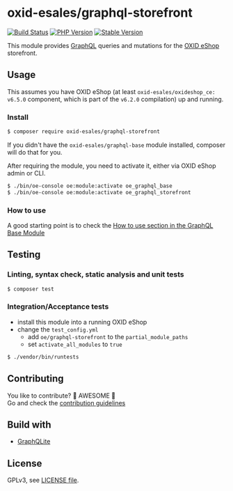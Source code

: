 # oxid-esales/graphql-storefront

[![Build Status](https://flat.badgen.net/travis/OXID-eSales/graphql-storefront-module/?icon=travis&label=build&cache=300&scale=1.1)](https://travis-ci.com/OXID-eSales/graphql-storefront-module)
[![PHP Version](https://flat.badgen.net/packagist/php/OXID-eSales/graphql-storefront/?cache=300&scale=1.1)](https://github.com/oxid-esales/graphql-storefront-module)
[![Stable Version](https://flat.badgen.net/packagist/v/OXID-eSales/graphql-storefront/latest/?label=latest&cache=300&scale=1.1)](https://packagist.org/packages/oxid-esales/graphql-storefront)

This module provides [GraphQL](https://www.graphql.org) queries and mutations for the [OXID eShop](https://www.oxid-esales.com/) storefront.

## Usage

This assumes you have OXID eShop (at least `oxid-esales/oxideshop_ce: v6.5.0` component, which is part of the `v6.2.0` compilation) up and running.

### Install

```bash
$ composer require oxid-esales/graphql-storefront
```

If you didn't have the `oxid-esales/graphql-base` module installed, composer will do that for you.

After requiring the module, you need to activate it, either via OXID eShop admin or CLI.

```bash
$ ./bin/oe-console oe:module:activate oe_graphql_base
$ ./bin/oe-console oe:module:activate oe_graphql_storefront
```

### How to use

A good starting point is to check the [How to use section in the GraphQL Base Module](https://github.com/OXID-eSales/graphql-base-module/#how-to-use)

## Testing

### Linting, syntax check, static analysis and unit tests

```bash
$ composer test
```

### Integration/Acceptance tests

- install this module into a running OXID eShop
- change the `test_config.yml`
  - add `oe/graphql-storefront` to the `partial_module_paths`
  - set `activate_all_modules` to `true`

```bash
$ ./vendor/bin/runtests
```

## Contributing

You like to contribute? 🙌 AWESOME 🙌\
Go and check the [contribution guidelines](CONTRIBUTING.md)

## Build with

- [GraphQLite](https://graphqlite.thecodingmachine.io/)

## License

GPLv3, see [LICENSE file](LICENSE).
